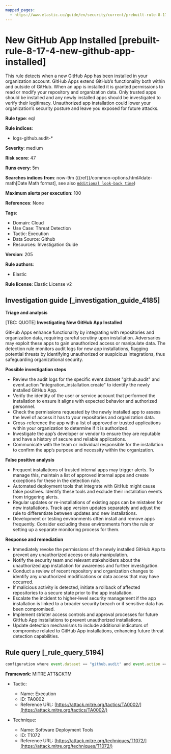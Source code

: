 ```yaml
---
mapped_pages:
  - https://www.elastic.co/guide/en/security/current/prebuilt-rule-8-17-4-new-github-app-installed.html
---
```


# New GitHub App Installed [prebuilt-rule-8-17-4-new-github-app-installed]

This rule detects when a new GitHub App has been installed in your organization account. GitHub Apps extend GitHub’s functionality both within and outside of GitHub. When an app is installed it is granted permissions to read or modify your repository and organization data. Only trusted apps should be installed and any newly installed apps should be investigated to verify their legitimacy. Unauthorized app installation could lower your organization’s security posture and leave you exposed for future attacks.

**Rule type**: eql

**Rule indices**:

* logs-github.audit-*

**Severity**: medium

**Risk score**: 47

**Runs every**: 5m

**Searches indices from**: now-9m ({{ref}}/common-options.html#date-math[Date Math format], see also [`Additional look-back time`](docs-content://solutions/security/detect-and-alert/create-detection-rule.md#rule-schedule))

**Maximum alerts per execution**: 100

**References**: None

**Tags**:

* Domain: Cloud
* Use Case: Threat Detection
* Tactic: Execution
* Data Source: Github
* Resources: Investigation Guide

**Version**: 205

**Rule authors**:

* Elastic

**Rule license**: Elastic License v2

## Investigation guide [_investigation_guide_4185]

**Triage and analysis**

[TBC: QUOTE]
**Investigating New GitHub App Installed**

GitHub Apps enhance functionality by integrating with repositories and organization data, requiring careful scrutiny upon installation. Adversaries may exploit these apps to gain unauthorized access or manipulate data. The detection rule monitors audit logs for new app installations, flagging potential threats by identifying unauthorized or suspicious integrations, thus safeguarding organizational security.

**Possible investigation steps**

* Review the audit logs for the specific event.dataset "github.audit" and event.action "integration_installation.create" to identify the newly installed GitHub App.
* Verify the identity of the user or service account that performed the installation to ensure it aligns with expected behavior and authorized personnel.
* Check the permissions requested by the newly installed app to assess the level of access it has to your repositories and organization data.
* Cross-reference the app with a list of approved or trusted applications within your organization to determine if it is authorized.
* Investigate the app’s developer or vendor to ensure they are reputable and have a history of secure and reliable applications.
* Communicate with the team or individual responsible for the installation to confirm the app’s purpose and necessity within the organization.

**False positive analysis**

* Frequent installations of trusted internal apps may trigger alerts. To manage this, maintain a list of approved internal apps and create exceptions for these in the detection rule.
* Automated deployment tools that integrate with GitHub might cause false positives. Identify these tools and exclude their installation events from triggering alerts.
* Regular updates or re-installations of existing apps can be mistaken for new installations. Track app version updates separately and adjust the rule to differentiate between updates and new installations.
* Development or testing environments often install and remove apps frequently. Consider excluding these environments from the rule or setting up a separate monitoring process for them.

**Response and remediation**

* Immediately revoke the permissions of the newly installed GitHub App to prevent any unauthorized access or data manipulation.
* Notify the security team and relevant stakeholders about the unauthorized app installation for awareness and further investigation.
* Conduct a review of recent repository and organization changes to identify any unauthorized modifications or data access that may have occurred.
* If malicious activity is detected, initiate a rollback of affected repositories to a secure state prior to the app installation.
* Escalate the incident to higher-level security management if the app installation is linked to a broader security breach or if sensitive data has been compromised.
* Implement stricter access controls and approval processes for future GitHub App installations to prevent unauthorized installations.
* Update detection mechanisms to include additional indicators of compromise related to GitHub App installations, enhancing future threat detection capabilities.


## Rule query [_rule_query_5194]

```js
configuration where event.dataset == "github.audit" and event.action == "integration_installation.create"
```

**Framework**: MITRE ATT&CKTM

* Tactic:

    * Name: Execution
    * ID: TA0002
    * Reference URL: [https://attack.mitre.org/tactics/TA0002/](https://attack.mitre.org/tactics/TA0002/)

* Technique:

    * Name: Software Deployment Tools
    * ID: T1072
    * Reference URL: [https://attack.mitre.org/techniques/T1072/](https://attack.mitre.org/techniques/T1072/)



